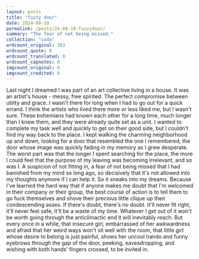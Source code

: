 ```yaml
---
layout: posts
title: "fuzzy door"
date: 2024-08-10
permalink: /posts/24-08-10-fuzzydoor/
summary: "The fear of not being missed."
collection: "coda"
wrdcount_original: 363
wrdcount_quote: 0
wrdcount_translated: 0
wrdcount_capnotes: 0
imgcount_original: 0
imgcount_credited: 0
---
```

Last night I dreamed I was part of an art collective living in a house. It was an artist's house - messy, free spirited. The perfect compromise between utility and grace. I wasn't there for long when I had to go out for a quick errand. I think the artists who lived there more or less liked me, but I wasn't sure. These bohemians had known each other for a long time, much longer than I knew them, and they were already quite set as a unit. I wanted to complete my task well and quickly to get on their good side, but I couldn't find my way back to the place. I kept walking the charming neighborhood up and down, looking for a door that resembled the one I remembered, the door whose image was quickly fading in my memory as I grew desperate. The worst part was that the longer I spent searching for the place, the more I could feel that the purpose of my leaving was becoming irrelevant, and so was I. A suspicion of not fitting in, a fear of not being missed that I had banished from my mind so long ago, so decisively that it's not allowed into my thoughts anymore if I can help it. So it sneaks into my dreams. Because I've learned the hard way that if anyone makes me doubt that I'm welcomed in their company or their group, the best course of action is to tell them to go fuck themselves and shove their precious little clique up their condescending asses. If there's doubt, there's no doubt. It'll never fit right, it'll never feel safe, it'll be a waste of my time. Whatever I get out of it won't be worth going through the anticlimactic end it will inevitably reach. But every once in a while, that insecure girl, embarrassed of her awkwardness and afraid that her weird ways won't sit well with the room, that little girl whose desire to belong is just painful, shows her uncool hairdo and funny eyebrows through the gap of the door, peeking, eavesdropping, and wishing with both hands' fingers crossed, to be invited in.
